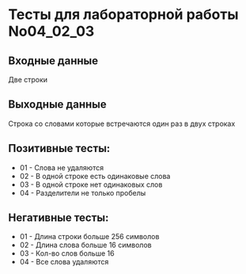 # Тесты для лабораторной работы No04_02_03
## Входные данные
Две строки
## Выходные данные
Строка со словами которые встречаются один раз в двух строках
## Позитивные тесты:
- 01 - Слова не удаляются
- 02 - В одной строке есть одинаковые слова
- 03 - В одной строке нет одинаковых слов
- 04 - Разделители не только пробелы

## Негативные тесты:
- 01 - Длина строки больше 256 символов
- 02 - Длина слова больше 16 символов
- 03 - Кол-во слов больше 16
- 04 - Все слова удаляются
